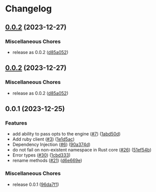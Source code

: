 # Changelog

## [0.0.2](https://github.com/flipt-io/flipt-client-sdks/compare/flipt-client-ruby/v0.0.2...flipt-client-ruby/v0.0.2) (2023-12-27)


### Miscellaneous Chores

* release as 0.0.2 ([d85a052](https://github.com/flipt-io/flipt-client-sdks/commit/d85a0523d91d2fe68bd61b5f52c20cbc6fb504ca))

## [0.0.2](https://github.com/flipt-io/flipt-client-sdks/compare/flipt-client-ruby/v0.0.1...flipt-client-ruby/v0.0.2) (2023-12-27)

### Miscellaneous Chores

* release as 0.0.2 ([d85a052](https://github.com/flipt-io/flipt-client-sdks/commit/d85a0523d91d2fe68bd61b5f52c20cbc6fb504ca))

## 0.0.1 (2023-12-25)

### Features

* add ability to pass opts to the engine ([#7](https://github.com/flipt-io/flipt-client-sdks/issues/7)) ([1abd50d](https://github.com/flipt-io/flipt-client-sdks/commit/1abd50daa2af036b2ba396a1ad85496c5f1d574e))
* Add ruby client ([#3](https://github.com/flipt-io/flipt-client-sdks/issues/3)) ([1e1d5ac](https://github.com/flipt-io/flipt-client-sdks/commit/1e1d5ac2a3299ef78400e84da7fabc97d1fe6a4e))
* Dependency Injection ([#6](https://github.com/flipt-io/flipt-client-sdks/issues/6)) ([90a374d](https://github.com/flipt-io/flipt-client-sdks/commit/90a374d93aa8a8c4110b001f038b99f0115a5497))
* do not fail on non-existent namespace in Rust core ([#26](https://github.com/flipt-io/flipt-client-sdks/issues/26)) ([51ef54b](https://github.com/flipt-io/flipt-client-sdks/commit/51ef54b74c82e1cd4f1a0ac6157c9cd468eab653))
* Error types ([#30](https://github.com/flipt-io/flipt-client-sdks/issues/30)) ([1cbd333](https://github.com/flipt-io/flipt-client-sdks/commit/1cbd333d710cfbcb518897777972428c55c68259))
* rename methods ([#21](https://github.com/flipt-io/flipt-client-sdks/issues/21)) ([d6e669e](https://github.com/flipt-io/flipt-client-sdks/commit/d6e669e4bbde5a92ea71a7fa5609f5af661277da))

### Miscellaneous Chores

* release 0.0.1 ([96da7f1](https://github.com/flipt-io/flipt-client-sdks/commit/96da7f1b8ab04c7eaba8d5093f0e67af2e967e13))
